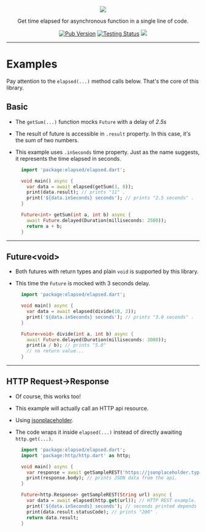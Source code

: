 <p align="center"><img src="https://i.imgur.com/RsPh5tA.png"></p>
<p align="center">Get time elapsed for asynchronous function in a single line of code.</p>
<p align="center">
<a href="https://pub.dev/packages/elapsed" target="_blank"><img src="https://img.shields.io/pub/v/elapsed" alt="Pub Version" /></a>
<a href="https://github.com/xamantra/elapsed/actions/workflows/CI.yaml" target="_blank"><img src="https://github.com/xamantra/elapsed/actions/workflows/CI.yaml/badge.svg?branch=master" alt="Testing Status" /></a>
<a href="https://codecov.io/gh/xamantra/elapsed"><img src="https://codecov.io/gh/xamantra/elapsed/branch/master/graph/badge.svg?token=HDPBJXQZ9Q"/></a>
</p>
<hr>

# Examples
Pay attention to the `elapsed(...)` method calls below. That's the core of this library.

## Basic
- The `getSum(...)` function mocks `Future` with a delay of *2.5s*
- The result of future is accessible in `.result` property. In this case, it's the sum of two numbers.
- This example uses `.inSeconds` time property. Just as the name suggests, it represents the time elapsed in seconds.

  ```dart
    import 'package:elapsed/elapsed.dart';

    void main() async {
      var data = await elapsed(getSum(3, 8));
      print(data.result); // prints "11" .
      print('${data.inSeconds} seconds'); // prints "2.5 seconds" .
    }

    Future<int> getSum(int a, int b) async {
      await Future.delayed(Duration(milliseconds: 2500));
      return a + b;
    }
  ```

<hr>

## Future\<void\>
- Both futures with return types and plain `void` is supported by this library.
- This time the `Future` is mocked with 3 seconds delay.

  ```dart
    import 'package:elapsed/elapsed.dart';

    void main() async {
      var data = await elapsed(divide(10, 2));
      print('${data.inSeconds} seconds'); // prints "3.0 seconds" .
    }

    Future<void> divide(int a, int b) async {
      await Future.delayed(Duration(milliseconds: 3000));
      print(a / b); // prints "5.0"
      // no return value...
    }
  ```
  
<hr>

## HTTP Request->Response
- Of course, this works too!
- This example will actually call an HTTP api resource.
- Using [jsonplaceholder](https://jsonplaceholder.typicode.com).
- The code wraps it inside `elapsed(...)` instead of directly awaiting `http.get(...)`.

  ```dart
    import 'package:elapsed/elapsed.dart';
    import 'package:http/http.dart' as http;

    void main() async {
      var response = await getSampleREST('https://jsonplaceholder.typicode.com/posts/1');
      print(response.body); // prints JSON data from the api.
    }

    Future<http.Response> getSampleREST(String url) async {
      var data = await elapsed(http.get(url)); // HTTP REST example.
      print('${data.inSeconds} seconds'); // seconds printed depends on internet speed.
      print(data.result.statusCode); // prints "200" .
      return data.result;
    }
  ```